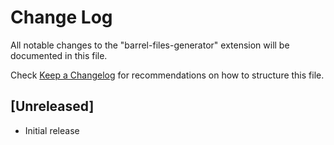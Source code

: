 # Change Log

All notable changes to the "barrel-files-generator" extension will be documented in this file.

Check [Keep a Changelog](http://keepachangelog.com/) for recommendations on how to structure this file.

## [Unreleased]

- Initial release